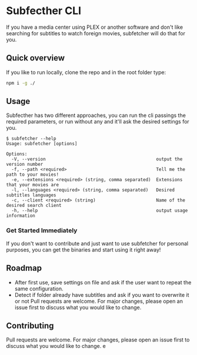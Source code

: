 # Subfecther CLI

If you have a media center using PLEX or another software and don't like searching for subtitles to watch foreign movies, subfetcher will do that for you.

## Quick overview

If you like to run locally, clone the repo and in the root folder type:

```bash
npm i -g ./
```

## Usage
Subfecther has two different approaches, you can run the cli passings the required parameters, or run without any and it'll ask the desired settings for you.

```
$ subfetcher --help
Usage: subfetcher [options]

Options:
  -V, --version                                          output the version number
  -f, --path <required>                                  Tell me the path to your movies!
  -e, --extensions <required> (string, comma separated)  Extensions that your movies are
  -l, --languages <required> (string, comma separated)   Desired subtitles languages
  -c, --client <required> (string)                       Name of the desired search client
  -h, --help                                             output usage information
```

### Get Started Immediately
If you don't want to contribute and just want to use subfetcher for personal purposes, you can get the binaries and start using it right away!

## Roadmap
- After first use, save settings on file and ask if the user want to repeat the same configuration.
- Detect if folder already have subtitles and ask if you want to overwrite it or not
Pull requests are welcome. For major changes, please open an issue first to discuss what you would like to change.


## Contributing
Pull requests are welcome. For major changes, please open an issue first to discuss what you would like to change.
e
